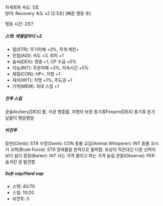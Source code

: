 자세회복 속도: 5초  
방어: Recovery 속도 x2 (2.5초) [빠른 행동 후]

행동 시간: 2초?

##### 스탯: 레벨업마다 +2
* 힘(STR): 무기피해 +3%, 무게 제한+
* 민첩(AGI): 속도 +3, 회피 +1
* 솜씨(DEX): 명중 +1, CP 수급 +5%
* 지능(INT): 주문피해 +3%, 지속시간 +5%
* 체질(CON): HP+, 저항 +1
* 재치(WIT): 치명 +1%, 주도권 +1
* 기억(MEM): 최대 스킬 +1

##### 전투 스킬
궁술Archery[DEX] 활, 석궁 명중률, 치명타 보정
총기류Firearm[DEX] 총기류
둔기
날붙이
왱알왱알

##### 비전투
등반(Climb): STR
수영(Swim): CON
동물 교감(Animal Whisperer): INT 동물 꼬시기
괴력(Brute Force): STR 장애물을 완력으로 돌파함. 보상이 적은대신 다른 선택지보다 쉽다
흥정(Barter): INT 사는 가격 줄이고 파는 가격 늘림
관찰(Observe): PER 숨겨진 걸 발견함

##### Soft cap/Hard cap
* 스탯: 40/70
* 스킬: 10/20
* 비전투: 5